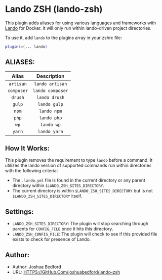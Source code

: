 # Lando ZSH (lando-zsh)

This plugin adds aliases for using various languages and frameworks with
[Lando](https://docs.lando.dev/basics/) for Docker. It will only run within
lando-driven project directories.

To use it, add `lando` to the plugins array in your zshrc file:

```zsh
plugins=(... lando)
```

## ALIASES:

|   Alias    |   Description    |
| :--------: | :--------------: |
| `artisan`  | `lando artisan`  |
| `composer` | `lando composer` |
|  `drush`   |  `lando drush`   |
|   `gulp`   |   `lando gulp`   |
|   `npm`    |   `lando npm`    |
|   `php`    |   `lando php`    |
|    `wp`    |    `lando wp`    |
|   `yarn`   |   `lando yarn`   |

## How It Works:

This plugin removes the requirement to type `lando` before a command. It
utilizes the lando version of supported commands run within directories with the
following criteria:

-   The `.lando.yml` file is found in the current directory or any parent
    directory within `$LANDO_ZSH_SITES_DIRECTORY`.
-   The current directory is within `$LANDO_ZSH_SITES_DIRECTORY` but is not
    `$LANDO_ZSH_SITES_DIRECTORY` itself.

## Settings:

-   `LANDO_ZSH_SITES_DIRECTORY`: The plugin will stop searching through parents
    for `CONFIG_FILE` once it hits this directory.
-   `LANDO_ZSH_CONFIG_FILE`: The plugin will check to see if this provided file
    exists to check for presence of Lando.

## Author:

-   Author: Joshua Bedford
-   URL:
    [HTTPS://GitHub.Com/joshuabedford/lando-zsh](HTTPS://GitHub.Com/joshuabedford/lando-zsh)
